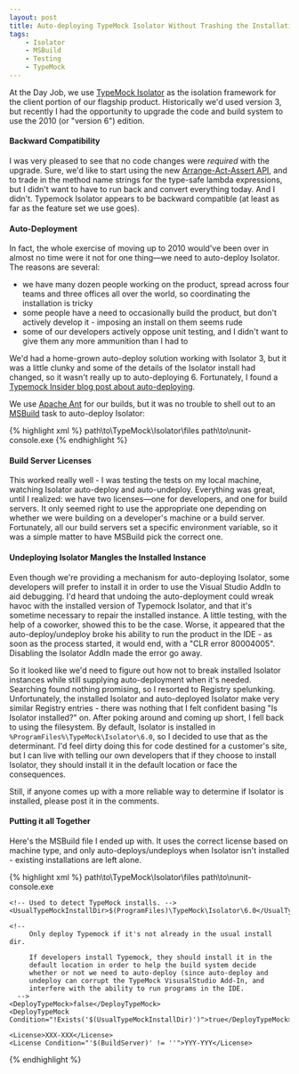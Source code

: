 ```yaml
---
layout: post
title: Auto-deploying TypeMock Isolator Without Trashing the Installation
tags:
    - Isolator
    - MSBuild
    - Testing
    - TypeMock
---
```

<p>At the Day Job, we use <a href="http://site.typemock.com/typemock-isolator-product">TypeMock Isolator</a> as the isolation framework for the client portion of our flagship product. Historically we'd used version 3, but recently I had the opportunity to upgrade the code and build system to use the 2010 (or "version 6") edition.</p>

<h4>Backward Compatibility</h4>
<p>I was very pleased to see that no code changes were <i>required</i> with the upgrade. Sure, we'd like to start using the new <a href="http://www.typemock.com/Docs/UserGuide/">Arrange-Act-Assert API</a>, and to trade in the method name strings for the type-safe lambda expressions, but I didn't want to have to run back and convert everything today. And I didn't. Typemock Isolator appears to be backward compatible (at least as far as the feature set we use goes).</p>

<h4>Auto-Deployment</h4>
In fact, the whole exercise of moving up to  2010 would've been over in almost no time were it not for one thing&mdash;we need to auto-deploy Isolator. The reasons are several:
<ul>
<li>we have many dozen people working on the product, spread across four teams and three offices all over the world, so coordinating the installation is tricky</li>
<li>some people have a need to occasionally build the product, but don't actively develop it - imposing an install on them seems rude</li>
<li>some of our developers actively oppose unit testing, and I didn't want to give them any more ammunition than I had to</li>
</ul>
<p>We'd had a home-grown auto-deploy solution working with Isolator 3, but it was a little clunky and some of the details of the Isolator install had changed, so it wasn't really up to auto-deploying 6. Fortunately, I found a <a href="http://blog.typemock.com/2010/01/auto-deploy-typemock-isolator_25.html">Typemock Insider blog post about auto-deploying</a>.</p>
<p>We use <a href="http://ant.apache.org/">Apache Ant</a> for our builds, but it was no trouble to shell out to an <a href="http://msdn.microsoft.com/en-us/library/0k6kkbsd.aspx">MSBuild</a> task to auto-deploy Isolator:</p>
{% highlight xml %}
<Project xmlns="http://schemas.microsoft.com/developer/msbuild/2003">
  <PropertyGroup>
    <TypeMockLocation>path\to\TypeMock\Isolator\files</TypeMockLocation>
    <NUNIT>path\to\nunit-console.exe</NUNIT>
  </PropertyGroup>  

  <Import Project="$(TypeMockLocation)\TypeMock.MSBuild.Tasks"/>

  <Target Name="RegisterTypeMock">
    <TypeMockRegister Company="MyCompany" License="XXX-XXX" AutoDeploy="true"/> 
    <TypeMockStart/>
    <Exec ContinueOnError="false" Command="$(NUNIT) $(TestAssembly)"/>
    <TypeMockStop Undeploy="true"/>
  </Target>
 </Project>
{% endhighlight %}

<h4>Build Server Licenses</h4>
<p>This worked really well - I was testing the tests on my local machine, watching Isolator auto-deploy and auto-undeploy. Everything was great, until I realized: we have two licenses&mdash;one for developers, and one for build servers. It only seemed right to use the appropriate one depending on whether we were building on a developer's machine or a build server. Fortunately, all our build servers set a specific environment variable, so it was a simple matter to have MSBuild pick the correct one.</p>

<h4>Undeploying Isolator Mangles the Installed Instance</h4>
<p>Even though we're providing a mechanism for auto-deploying Isolator, some developers will prefer to install it in order to use the Visual Studio AddIn to aid debugging. I'd heard that undoing the auto-deployment could wreak havoc with the installed version of Typemock Isolator, and that it's sometime necessary to repair the installed instance. A little testing, with the help of a coworker, showed this to be the case. Worse, it appeared that the auto-deploy/undeploy broke his ability to run the product in the IDE - as soon as the process started, it would end, with a "CLR error 80004005". Disabling the Isolator AddIn made the error go away.</p>
<p>So it looked like we'd need to figure out how not to break installed Isolator instances while still supplying auto-deployment when it's needed. Searching found nothing promising, so I resorted to Registry spelunking. Unfortunately, the installed Isolator and auto-deployed Isolator make very similar Registry entries - there was nothing that I felt confident basing "Is Isolator installed?" on. After poking around and coming up short, I fell back to using the filesystem. By default, Isolator is installed in <code>%ProgramFiles%\TypeMock\Isolator\6.0</code>, so I decided to use that as the determinant. I'd feel dirty doing this for code destined for a customer's site, but I can live with telling our own developers that if they choose to install Isolator, they should install it in the default location or face the consequences.</p>
<p>Still, if anyone comes up with a more reliable way to determine if Isolator is installed, please post it in the comments.</p>

<h4>Putting it all Together</h4>
<p>Here's the MSBuild file I ended up with. It uses the correct license based on machine type, and only auto-deploys/undeploys when Isolator isn't installed - existing installations are left alone.</p>
{% highlight xml %}
<Project xmlns="http://schemas.microsoft.com/developer/msbuild/2003">
  <PropertyGroup>
    <TypeMockLocation>path\to\TypeMock\Isolator\files</TypeMockLocation>
    <NUNIT>path\to\nunit-console.exe</NUNIT>

    <!-- Used to detect TypeMock installs. -->
    <UsualTypeMockInstallDir>$(ProgramFiles)\TypeMock\Isolator\6.0</UsualTypeMockInstallDir>

    <!-- 
         Only deploy Typemock if it's not already in the usual install dir.

         If developers install Typemock, they should install it in the
         default location in order to help the build system decide
         whether or not we need to auto-deploy (since auto-deploy and
         undeploy can corrupt the TypeMock VisusalStudio Add-In, and
         interfere with the ability to run programs in the IDE.
      -->
    <DeployTypeMock>false</DeployTypeMock>
    <DeployTypeMock Condition="!Exists('$(UsualTypeMockInstallDir)')">true</DeployTypeMock>

    <License>XXX-XXX</License>
    <License Condition="'$(BuildServer)' != ''">YYY-YYY</License>
  </PropertyGroup>
  <Import Project="$(TypeMockLocation)\TypeMock.MSBuild.Tasks"/>
  <Target Name="RegisterTypeMock">
    <TypeMockRegister Company="MyCompany" License="$(License)" AutoDeploy="$(DeployTypeMock)"/> 
    <TypeMockStart/>
    <Exec ContinueOnError="false" Command="$(NUNIT) $(TestAssembly)" />
    <TypeMockStop Undeploy="$(DeployTypeMock)"/>
  </Target>
</Project>
{% endhighlight %}
